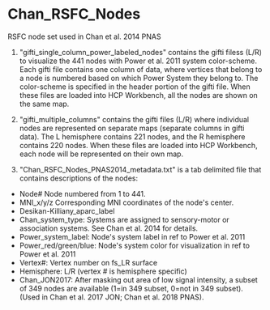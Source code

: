 # Chan_RSFC_Nodes
RSFC node set used in Chan et al. 2014 PNAS

1. "gifti_single_column_power_labeled_nodes" contains the gifti filess (L/R) to visualize the 441 nodes with Power et al. 2011 system color-scheme. Each gifti file contains one column of data, where vertices that belong to a node is numbered based on which Power System they belong to. The color-scheme is specified in the header portion of the gifti file. When these files are loaded into HCP Workbench, all the nodes are shown on the same map. 

2. "gifti_multiple_columns" contains the gifti files (L/R) where individual nodes are represented on separate maps (separate columns in gifti data). The L hemisphere contains 221 nodes, and the R hemisphere contains 220 nodes. When these files are loaded into HCP Workbench, each node will be represented on their own map. 

3. "Chan_RSFC_Nodes_PNAS2014_metadata.txt" is a tab delimited file that contains descriptions of the nodes:
- Node#                 Node numbered from 1 to 441. 
- MNI_x/y/z             Corresponding MNI coordinates of the node's center.
- Desikan-Killiany_aparc_label
- Chan_system_type:     Systems are assigned to sensory-motor or association systems. See
                        Chan et al. 2014 for details. 
- Power_system_label:   Node's system label in ref to Power et al. 2011
- Power_red/green/blue: Node's system color for visualization in ref to Power et al. 2011
- Vertex#:              Vertex number on fs_LR surface
- Hemisphere:           L/R (vertex # is hemisphere specific)
- Chan_JON2017:         After masking out area of low signal intensity, a subset of 349 
                        nodes are available (1=in 349 subset, 0=not in 349 subset). 
                        (Used in Chan et al. 2017 JON; Chan et al. 2018 PNAS). 

